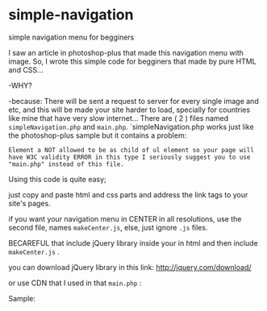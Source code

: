 simple-navigation
=================

simple navigation menu for begginers

I saw an article in photoshop-plus that made this navigation menu with image.
So, I wrote this simple code for begginers that made by pure HTML and CSS...

-WHY?

-because:
There will be sent a request to server for every single image and etc, and this will be made your site harder to load,
specially for countries like mine that have very slow internet...
There are ( 2 ) files named `simpleNavigation.php` and `main.php`.
`simpleNavigation.php works just like the photoshop-plus sample but it contains a problem:

`Element a NOT allowed to be as child of ul element so your page will have W3C validity ERROR in this type
I seriously suggest you to use "main.php" instead of this file.`

Using this code is quite easy;

just copy and paste html and css parts and address the link tags to your site's pages.

if you want your navigation menu in CENTER in all resolutions, use the second file, names `makeCenter.js`, 
else, just ignore `.js` files.

BECAREFUL that include jQuery library inside your <head> </head> in html and then include `makeCenter.js` .

you can download jQuery library in this link: http://jquery.com/download/

or use CDN that I used in that `main.php` :
	<script type="text/javascript" src="http://ajax.googleapis.com/ajax/libs/jquery/1.7.2/jquery.min.js"></script>

Sample:

<head>

<title>main Page</title>

<script type="text/javascript" src="http://ajax.googleapis.com/ajax/libs/jquery/1.7.2/jquery.min.js"></script>

<script type="text/javascript" src="makeCenter.js"></script>

</head>

